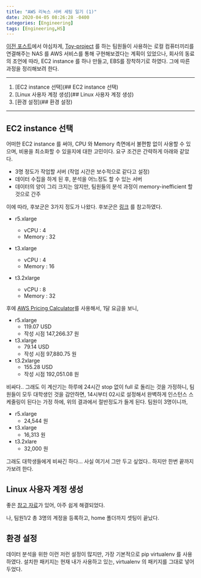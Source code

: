```yaml
---
title: "AWS 리눅스 서버 세팅 일기 (1)"
date: 2020-04-05 08:26:28 -0400
categories: [Engineering]
tags: [Engineering,HS]
---
```


[이전 포스트](https://hskimim.github.io/EBS_EFS_S3/)에서 야심차게, [Toy-project](https://github.com/hskimim/korean-stock-dashboard) 를 하는 팀원들이
사용하는 로컬 컴퓨터끼리를 연결해주는 NAS 를 AWS 서비스를 통해 구현해보겠다는 계획이 있었으나, 회사의 동료의 조언에 따라, 
EC2 instance 를 하나 만들고, EBS를 장착하기로 하였다. 그에 따른 과정을 정리해보려 한다.

___________

1. [EC2 instance 선택](## EC2 instance 선택)
2. [Linux 사용자 계정 생성](## Linux 사용자 계정 생성)
3. [환경 설정](## 환경 설정)

___________

## EC2 instance 선택

어떠한 EC2 instance 를 써야, CPU 와 Memory 측면에서 불편함 없이 사용할 수 있으며, 비용을 최소화할 수 있을지에 
대한 고민이다. 요구 조건은 간략하게 아래와 같았다. 

- 3명 정도가 작업할 서버 (작업 시간은 보수적으로 같다고 설정)
- 데이터 수집을 하게 된 후, 분석을 어느정도 할 수 있는 서버
- 데이터의 양이 그리 크지는 않지만, 팀원들의 분석 과정이 memory-inefficient 할 것으로 간주

이에 따라, 후보군은 3가지 정도가 나왔다. 후보군은 [링크](https://aws.amazon.com/ko/ec2/instance-types/?nc1=h_ls)
를 참고하였다.



- r5.xlarge
    - vCPU : 4 
    - Memory : 32
    
- t3.xlarge 
    - vCPU : 4
    - Memory : 16

- t3.2xlarge
    - vCPU : 8
    - Memory : 32 
    
후에 [AWS Pricing Calculator](https://calculator.aws/#/createCalculator)를 사용해서, 1달 요금을 보니, 

- r5.xlarge 
    - 119.07 USD
    - 작성 시점 147,266.37 원
- t3.xlarge 
    - 79.14 USD
    - 작성 시점 97,880.75 원
- t3.2xlarge 
    - 155.28 USD 
    - 작성 시점 192,051.08 원
    
비싸다.. 그래도 이 계산기는 하루에 24시간 stop 없이 full 로 돌리는 것을 가정하니, 팀원들이 모두 대학생인 것을 감안하면, 
14시부터 02시로 설정해서 완벽하게 인스턴스 스케줄링이 된다는 가정 하에, 위의 결과에서 절반정도가 들게 된다. 팀원이 3명이니까,

- r5.xlarge 
    - 24,544 원
- t3.xlarge 
    - 16,313 원
- t3.2xlare
    - 32,000 원
    
그래도 대학생들에게 비싸긴 하다... 사실 여기서 그만 두고 싶었다.. 하지만 한번 끝까지 가보려 한다.
    
## Linux 사용자 계정 생성

좋은 [참고 자료](https://uroa.tistory.com/100)가 있어, 아주 쉽게 해결되었다. 

나, 팀원1/2 총 3명의 계정을 등록하고, home 폴더까지 셋팅이 끝났다.

## 환경 설정

데이터 분석을 위한 이런 저런 설정이 많지만, 가장 기본적으로 pip virtualenv 를 사용하였다. 설치한 패키지는 
현재 내가 사용하고 있는, virtualenv 의 패키지를 그대로 넣어두었다.


